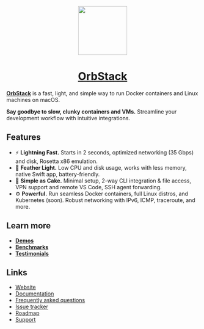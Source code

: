<p align="center">
  <a href="https://orbstack.dev">
    <img src="https://orbstack.dev/img/icon256.png" height="128">
    <h1 align="center">OrbStack</h1>
  </a>
</p>

[**OrbStack**](https://orbstack.dev) is a fast, light, and simple way to run Docker containers and Linux machines on macOS.

**Say goodbye to slow, clunky containers and VMs.** Streamline your development workflow with intuitive integrations.

## Features

- ⚡️ **Lightning Fast.** Starts in 2 seconds, optimized networking (35 Gbps) and disk, Rosetta x86 emulation.
- 💨 **Feather Light.** Low CPU and disk usage, works with less memory, native Swift app, battery-friendly.
- 🍰 **Simple as Cake.** Minimal setup, 2-way CLI integration & file access, VPN support and remote VS Code, SSH agent forwarding.
- ⚙️ **Powerful.** Run seamless Docker containers, full Linux distros, and Kubernetes (soon). Robust networking with IPv6, ICMP, traceroute, and more.

## Learn more

- [**Demos**](https://orbstack.dev/#demos)
- [**Benchmarks**](https://orbstack.dev/#benchmarks)
- [**Testimonials**](https://orbstack.dev/#testimonials)

## Links

- [Website](https://orbstack.dev)
- [Documentation](https://docs.orbstack.dev)
- [Frequently asked questions](https://docs.orbstack.dev/faq)
- [Issue tracker](https://github.com/orbstack/orbstack/issues)
- [Roadmap](https://github.com/orgs/orbstack/projects/1)
- [Support](mailto:support@orbstack.dev)
